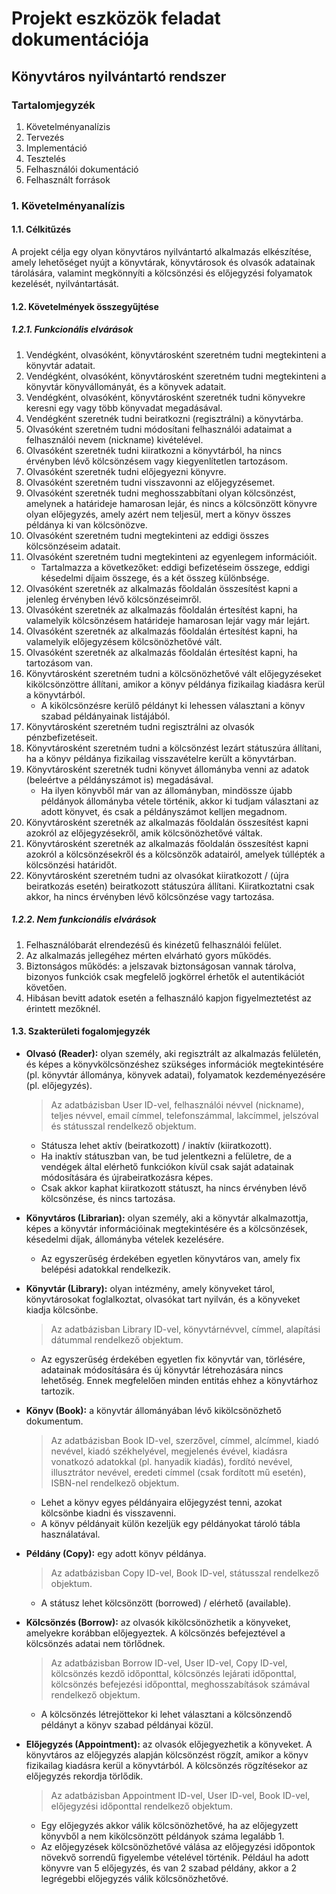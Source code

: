 # Projekt eszközök feladat dokumentációja
## Könyvtáros nyilvántartó rendszer

### Tartalomjegyzék
1. Követelményanalízis
2. Tervezés
3. Implementáció
4. Tesztelés
5. Felhasználói dokumentáció
6. Felhasznált források


### 1. Követelményanalízis

#### 1.1. Célkitűzés

A projekt célja egy olyan könyvtáros nyilvántartó alkalmazás elkészítése, amely lehetőséget nyújt a könyvtárak, könyvtárosok és olvasók adatainak tárolására, valamint megkönnyíti a kölcsönzési és előjegyzési folyamatok kezelését, nyilvántartását.

#### 1.2. Követelmények összegyűjtése

##### 1.2.1. Funkcionális elvárások

1. Vendégként, olvasóként, könyvtárosként szeretném tudni megtekinteni a könyvtár adatait.
2. Vendégként, olvasóként, könyvtárosként szeretném tudni megtekinteni a könyvtár könyvállományát, és a könyvek adatait.
3. Vendégként, olvasóként, könyvtárosként szeretnék tudni könyvekre keresni egy vagy több könyvadat megadásával.
4. Vendégként szeretnék tudni beiratkozni (regisztrálni) a könyvtárba.
5. Olvasóként szeretném tudni módosítani felhasználói adataimat a felhasználói nevem (nickname) kivételével.
6. Olvasóként szeretnék tudni kiiratkozni a könyvtárból, ha nincs érvényben lévő kölcsönzésem vagy kiegyenlítetlen tartozásom.
7. Olvasóként szeretnék tudni előjegyezni könyvre.
8. Olvasóként szeretném tudni visszavonni az előjegyzésemet.
9. Olvasóként szeretnék tudni meghosszabbítani olyan kölcsönzést, amelynek a határideje hamarosan lejár, és nincs a kölcsönzött könyvre olyan előjegyzés, amely azért nem teljesül, mert a könyv összes példánya ki van kölcsönözve.
10. Olvasóként szeretném tudni megtekinteni az eddigi összes kölcsönzéseim adatait.
11. Olvasóként szeretném tudni megtekinteni az egyenlegem információit.
	- Tartalmazza a következőket: eddigi befizetéseim összege, eddigi késedelmi díjaim összege, és a két összeg különbsége.
12. Olvasóként szeretnék az alkalmazás főoldalán összesítést kapni a jelenleg érvényben lévő kölcsönzéseimről.
13. Olvasóként szeretnék az alkalmazás főoldalán értesítést kapni, ha valamelyik kölcsönzésem határideje hamarosan lejár vagy már lejárt.
14. Olvasóként szeretnék az alkalmazás főoldalán értesítést kapni, ha valamelyik előjegyzésem kölcsönözhetővé vált.
15. Olvasóként szeretnék az alkalmazás főoldalán értesítést kapni, ha tartozásom van.
16. Könyvtárosként szeretném tudni a kölcsönözhetővé vált előjegyzéseket kikölcsönzöttre állítani, amikor a könyv példánya fizikailag kiadásra kerül a könyvtárból.
	- A kikölcsönzésre kerülő példányt ki lehessen választani a könyv szabad példányainak listájából. 
17. Könyvtárosként szeretném tudni regisztrálni az olvasók pénzbefizetéseit.
18. Könyvtárosként szeretném tudni a kölcsönzést lezárt státuszúra állítani, ha a könyv példánya fizikailag visszavételre került a könyvtárban.
19. Könyvtárosként szeretnék tudni könyvet állományba venni az adatok (beleértve a példányszámot is) megadásával.
	- Ha ilyen könyvből már van az állományban, mindössze újabb példányok állományba vétele történik, akkor ki tudjam választani az adott könyvet, és csak a példányszámot kelljen megadnom.
20. Könyvtárosként szeretnék az alkalmazás főoldalán összesítést kapni azokról az előjegyzésekről, amik kölcsönözhetővé váltak.
21. Könyvtárosként szeretnék az alkalmazás főoldalán összesítést kapni azokról a kölcsönzésekről és a kölcsönzők adatairól, amelyek túllépték a kölcsönzési határidőt.
22. Könyvtárosként szeretném tudni az olvasókat kiiratkozott / (újra beiratkozás esetén) beiratkozott státuszúra állítani. Kiiratkoztatni csak akkor, ha nincs érvényben lévő kölcsönzése vagy tartozása.

##### 1.2.2. Nem funkcionális elvárások

1. Felhasználóbarát elrendezésű és kinézetű felhasználói felület.
2. Az alkalmazás jellegéhez mérten elvárható gyors működés.
3. Biztonságos működés: a jelszavak biztonságosan vannak tárolva, bizonyos funkciók csak megfelelő jogkörrel érhetők el autentikációt követően.
4. Hibásan bevitt adatok esetén a felhasználó kapjon figyelmeztetést az érintett mezőknél.

#### 1.3. Szakterületi fogalomjegyzék

- **Olvasó (Reader):** olyan személy, aki regisztrált az alkalmazás felületén, és képes a könyvkölcsönzéshez szükséges információk megtekintésére (pl. könyvtár állománya, könyvek adatai), folyamatok kezdeményezésére (pl. előjegyzés).
	> Az adatbázisban User ID-vel, felhasználói névvel (nickname), teljes névvel, email címmel, telefonszámmal, lakcímmel, jelszóval és státusszal rendelkező objektum.
	
	- Státusza lehet aktív (beiratkozott) / inaktív (kiiratkozott).
	- Ha inaktív státuszban van, be tud jelentkezni a felületre, de a vendégek által elérhető funkciókon kívül csak saját adatainak módosítására és újrabeiratkozásra képes.
	- Csak akkor kaphat kiiratkozott státuszt, ha nincs érvényben lévő kölcsönzése, és nincs tartozása.
- **Könyvtáros (Librarian):** olyan személy, aki a könyvtár alkalmazottja, képes a könyvtár információinak megtekintésére és a kölcsönzések, késedelmi díjak, állományba vételek kezelésére.
	- Az egyszerűség érdekében egyetlen könyvtáros van, amely fix belépési adatokkal rendelkezik.
- **Könyvtár (Library):** olyan intézmény, amely könyveket tárol, könyvtárosokat foglalkoztat, olvasókat tart nyilván, és a könyveket kiadja kölcsönbe.
	> Az adatbázisban Library ID-vel, könyvtárnévvel, címmel, alapítási dátummal rendelkező objektum.
	
	- Az egyszerűség érdekében egyetlen fix könyvtár van, törlésére, adatainak módosítására és új könyvtár létrehozására nincs lehetőség. Ennek megfelelően minden entitás ehhez a könyvtárhoz tartozik.
- **Könyv (Book):** a könyvtár állományában lévő kikölcsönözhető dokumentum.
	> Az adatbázisban Book ID-vel, szerzővel, címmel, alcímmel, kiadó nevével, kiadó székhelyével, megjelenés évével, kiadásra vonatkozó adatokkal (pl. hanyadik kiadás), fordító nevével, illusztrátor nevével, eredeti címmel (csak fordított mű esetén), ISBN-nel rendelkező objektum.
	
	- Lehet a könyv egyes példányaira előjegyzést tenni, azokat kölcsönbe kiadni és visszavenni.
	- A könyv példányait külön kezeljük egy példányokat tároló tábla használatával.
- **Példány (Copy):** egy adott könyv példánya.
	> Az adatbázisban Copy ID-vel, Book ID-vel, státusszal rendelkező objektum.
	
	- A státusz lehet kölcsönzött (borrowed) / elérhető (available).
- **Kölcsönzés (Borrow):** az olvasók kikölcsönözhetik a könyveket, amelyekre korábban előjegyeztek. A kölcsönzés befejeztével a kölcsönzés adatai nem törlődnek.
	> Az adatbázisban Borrow ID-vel, User ID-vel, Copy ID-vel, kölcsönzés kezdő időponttal, kölcsönzés lejárati időponttal, kölcsönzés befejezési időponttal, meghosszabítások számával rendelkező objektum.
	
	- A kölcsönzés létrejöttekor ki lehet választani a kölcsönzendő példányt a könyv szabad példányai közül.
- **Előjegyzés (Appointment):** az olvasók előjegyezhetik a könyveket. A könyvtáros az előjegyzés alapján kölcsönzést rögzít, amikor a könyv fizikailag kiadásra kerül a könyvtárból. A kölcsönzés rögzítésekor az előjegyzés rekordja törlődik.
	> Az adatbázisban Appointment ID-vel, User ID-vel, Book ID-vel, előjegyzési időponttal rendelkező objektum.
	
	- Egy előjegyzés akkor válik kölcsönözhetővé, ha az előjegyzett könyvből a nem kikölcsönzött példányok száma legalább 1.
	- Az előjegyzések kölcsönözhetővé válása az előjegyzési időpontok növekvő sorrendű figyelembe vételével történik. Például ha adott könyvre van 5 előjegyzés, és van 2 szabad példány, akkor a 2 legrégebbi előjegyzés válik kölcsönözhetővé.
